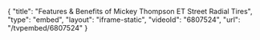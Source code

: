 {
    "title": "Features & Benefits of Mickey Thompson ET Street Radial Tires",
    "type": "embed",
    "layout": "iframe-static",
    "videoId": "6807524",
    "url": "\/tvpembed\/6807524"
}